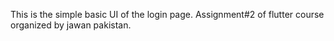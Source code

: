 This is the simple basic UI of the login page.
Assignment#2 of flutter course organized by jawan pakistan.
